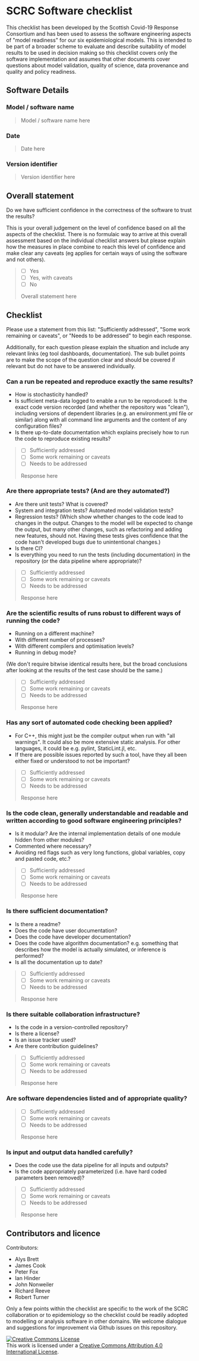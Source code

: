 # SCRC Software checklist

This checklist has been developed by the Scottish Covid-19 Response Consortium and has been used to assess the software engineering aspects of "model readiness" for our 
six epidemiological models. This is intended to be part of a broader scheme to evaluate and describe suitability of model results to be used in decision making so 
this checklist covers only the software implementation and assumes that other documents cover questions about model validation, quality of science, 
data provenance and quality and policy readiness.

## Software Details

### Model / software name

> Model / software name here

### Date

> Date here

### Version identifier

> Version identifier here

## Overall statement

Do we have sufficient confidence in the correctness of the software to trust the results?

This is your overall judgement on the level of confidence based on all the aspects of the checklist. There is no formulaic way to arrive at this overall assessment based on the individual checklist answers but please explain how the measures in place combine to reach this level of confidence and make clear any caveats (eg applies for certain ways of using the software and not others).

> - [ ] Yes
> - [ ] Yes, with caveats
> - [ ] No
>
> Overall statement here

## Checklist

Please use a statement from this list: "Sufficiently addressed", "Some work remaining or caveats", or "Needs to be addressed" to begin each response.

Additionally, for each question please explain the situation and include any relevant links (eg tool dashboards, documentation). The sub bullet points are to make the scope of the question clear and should be covered if relevant but do not have to be answered individually.

### Can a run be repeated and reproduce exactly the same results?

- How is stochasticity handled?
- Is sufficient meta-data logged to enable a run to be reproduced: Is the exact code version recorded (and whether the repository was "clean"), including versions of dependent libraries (e.g. an environment.yml file or similar) along with all command line arguments and the content of any configuration files? 
- Is there up-to-date documentation which explains precisely how to run the code to reproduce existing results? 

> - [ ] Sufficiently addressed
> - [ ] Some work remaining or caveats
> - [ ] Needs to be addressed
> 
> Response here

### Are there appropriate tests?  (And are they automated?)

- Are there unit tests? What is covered?
- System and integration tests?  Automated model validation tests?
- Regression tests? (Which show whether changes to the code lead to changes in the output. Changes to the model will be expected to change the output, but many other changes, such as refactoring and adding new features, should not. Having these tests gives confidence that the code hasn't developed bugs due to unintentional changes.)
- Is there CI?
- Is everything you need to run the tests (including documentation) in the repository (or the data pipeline where appropriate)?

> - [ ] Sufficiently addressed
> - [ ] Some work remaining or caveats
> - [ ] Needs to be addressed
> 
> Response here

### Are the scientific results of runs robust to different ways of running the code?

- Running on a different machine?
- With different number of processes?
- With different compilers and optimisation levels?
- Running in debug mode?

(We don't require bitwise identical results here, but the broad conclusions after looking at the results of the test case should be the same.) 

> - [ ] Sufficiently addressed
> - [ ] Some work remaining or caveats
> - [ ] Needs to be addressed
> 
> Response here

### Has any sort of automated code checking been applied?

- For C++, this might just be the compiler output when run with "all warnings". It could also be more extensive static analysis. For other languages, it could be e.g. pylint, StaticLint.jl, etc.
- If there are possible issues reported by such a tool, have they all been either fixed or understood to not be important?

> - [ ] Sufficiently addressed
> - [ ] Some work remaining or caveats
> - [ ] Needs to be addressed
> 
> Response here

### Is the code clean, generally understandable and readable and written according to good software engineering principles?

- Is it modular?  Are the internal implementation details of one module hidden from other modules?
- Commented where necessary?
- Avoiding red flags such as very long functions, global variables, copy and pasted code, etc.?

> - [ ] Sufficiently addressed
> - [ ] Some work remaining or caveats
> - [ ] Needs to be addressed
> 
> Response here

### Is there sufficient documentation?

- Is there a readme?
- Does the code have user documentation?
- Does the code have developer documentation?
- Does the code have algorithm documentation? e.g. something that describes how the model is actually simulated, or inference is performed?
- Is all the documentation up to date? 

> - [ ] Sufficiently addressed
> - [ ] Some work remaining or caveats
> - [ ] Needs to be addressed
> 
> Response here

### Is there suitable collaboration infrastructure?

- Is the code in a version-controlled repository?
- Is there a license?
- Is an issue tracker used?
- Are there contribution guidelines?

> - [ ] Sufficiently addressed
> - [ ] Some work remaining or caveats
> - [ ] Needs to be addressed
> 
> Response here

### Are software dependencies listed and of appropriate quality?

> - [ ] Sufficiently addressed
> - [ ] Some work remaining or caveats
> - [ ] Needs to be addressed
> 
> Response here

### Is input and output data handled carefully?

- Does the code use the data pipeline for all inputs and outputs?
- Is the code appropriately parameterized (i.e. have hard coded parameters been removed)?

> - [ ] Sufficiently addressed
> - [ ] Some work remaining or caveats
> - [ ] Needs to be addressed
> 
> Response here


## Contributors and licence

Contributors:
* Alys Brett
* James Cook
* Peter Fox
* Ian Hinder
* John Nonweiler
* Richard Reeve
* Robert Turner


Only a few points within the checklist are specific to the work of the SCRC collaboration or to epidemiology so the checklist could be readily adopted to modelling or analysis software in other domains. We welcome dialogue and suggestions for improvement via Github issues on this repository.

<a rel="license" href="http://creativecommons.org/licenses/by/4.0/"><img alt="Creative Commons License" style="border-width:0" src="https://i.creativecommons.org/l/by/4.0/88x31.png" /></a><br />This work is licensed under a <a rel="license" href="http://creativecommons.org/licenses/by/4.0/">Creative Commons Attribution 4.0 International License</a>.



